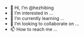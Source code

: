 - 👋 Hi, I’m @hezhibing
- 👀 I’m interested in ...
- 🌱 I’m currently learning ...
- 💞️ I’m looking to collaborate on ...
- 📫 How to reach me ...

<!---
hezhibing/hezhibing is a ✨ special ✨ repository because its `README.md` (this file) appears on your GitHub profile.
You can click the Preview link to take a look at your changes.
--->
